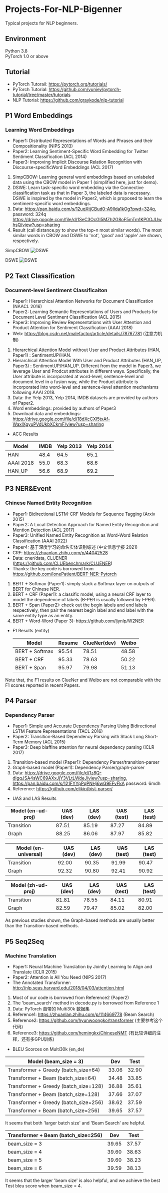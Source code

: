 # Projects-For-NLP-Bigenner

Typical projects for NLP beginners. 

## Environment
Python 3.8 \
PyTorch 1.0 or above

## Tutorial

- PyTorch Tutorail: https://pytorch.org/tutorials/
- PyTorch Tutorial: https://github.com/yunjey/pytorch-tutorial/tree/master/tutorials
- NLP Tutorial: https://github.com/graykode/nlp-tutorial


## P1 Word Embeddings
### Learning Word Embeddings    
   
   - Paper1: Distributed Representations of Words and Phrases and their Compositionality (NIPS 2013) 
   - Paper2: Learning Sentiment-Specific Word Embedding for Twitter Sentiment Classification (ACL 2014)
   - Paper3: Improving Implicit Discourse Relation Recognition with Discourse-specificWord Embeddings (ACL 2017)
   
   1. SimpCBOW: Learning general word embeddings based on unlabeled data using the CBOW model in Paper 1 (simplified here, just for demo). 
   2. DSWE: Learn task-specific word embedding via the Connective classification task as that in Paper 3, the labeled data is necessary. 
            DSWE is inspired by the model in Paper2, which is proposed to learn the sentiment-specific word embeddings.
   3. Data: https://pan.baidu.com/s/12uqXtjCBud0-A9Ilda1kOg?pwd=324q, password: 324q
            https://drive.google.com/file/d/1SeC3OcGI5MZh2G8oF5mTm1KP0OJUwhsQ/view?usp=sharing
   4. Result (call distance.py to show the top-n most similar words). The most similar words in CBOW and DSWE to 'not', 'good' and 'apple' are shown, respectively.
   
   
   <!--- ![DSWE](pic/test.jpg) -->
   SimpCBOW
   ![DSWE](pic/cbow.jpg)
   
   DSWE
   ![DSWE](pic/dswe1.jpg)



## P2 Text Classification
### Document-level Sentiment Classificaiton 
   
   - Paper1: Hierarchical Attention Networks for Document Classification (NAACL 2016) 
   - Paper2: Learning Semantic Representations of Users and Products for Document Level Sentiment Classification (ACL 2015)
   - Paper3: Improving Review Representations with User Attention and Product Attention for Sentiment Classification (AAAI 2018)
   - Web: https://blog.csdn.net/malefactor/article/details/78767781 (注意力机制)
   
   1. Hierarchical Attention Model without User and Product Attributes (HAN, Paper1) : SentimentUP/HAN. 
   2. Hierarchical Attention Model With User and Product Attributes (HAN_UP, Paper3) : SentimentUP/HAN_UP. 
                   Different from the model in Paper3, we leverage User and Prodcut attributes in different ways. Specifically, the User attribute is incorporated at word-level, sentence-level and document level in a fusion way, while the Product attribute is incorporated into word-level and sentence-level attention mechanisms following AAAI 2018.
   4. Data: the Yelp 2013, Yelp 2014, IMDB datasets are provided by authors of Paper2. 
   5. Word embeddings: provided by authors of Paper3
   6. Download data and embeddings: https://drive.google.com/file/d/18dXcCXl5txAf-WaxlXgyuPVdUkbXCkmF/view?usp=sharing
   
   - ACC Results
   
   Model       |    IMDB      |    Yelp 2013  | Yelp 2014
   ----------- |--------------|---------------|-----------  
   HAN         |    48.4      |    64.5       |   65.1
   AAAI 2018   |    55.0      |    68.3       |   68.6
   HAN_UP      |    56.6      |    68.9       |   69.2




## P3 NER&Event
### Chinese Named Entity Recognition
- Paper1: Bidirectional LSTM-CRF Models for Sequence Tagging (Arxiv 2015)
- Paper2: A Local Detection Approach for Named Entity Recognition and Mention Detection (ACL 2017)
- Paper3: Unified Named Entity Recognition as Word-Word Relation Classiﬁcation (AAAI 2022)
- Paper4: 基于深度学习的命名实体识别综述 (中文信息学报 2021)
- CRF: https://zhuanlan.zhihu.com/p/44042528
- Data: cner/data, CLUENER (https://github.com/CLUEbenchmark/CLUENER)
- Thanks: the key code is borrowed from https://github.com/lonePatient/BERT-NER-Pytorch

1. BERT + Softmax (Paper1): simply stack a Softmax layer on outputs of BERT for Chinese NER.
2. BERT + CRF (Paper1): a classific model, using a neural CRF layer to model the dependence of labels (B-PER is usually followed by I-PER).
3. BERT + Span (Paper2): check out the begin labels and end labels respectively, then pair the nearest begin label and end label with the same entity type as an entity.
4. BERT + Word-Word (Paper 3): https://github.com/ljynlp/W2NER

- F1 Results (entity)
   
   Model           |    Resume      |    ClueNer(dev)  |   Weibo
   --------------- |----------------|------------------|-----------  
   BERT + Softmax  |    95.54       |    78.51         |   48.58
   BERT + CRF      |    95.33       |    78.63         |   50.22
   BERT + Span     |    95.97       |    79.98         |   51.13

Note that, the F1 results on ClueNer and Weibo are not comparable with the F1 scores reported in recent Papers.

## P4 Parser
### Dependency Parser 
   
   - Paper1: Simple and Accurate Dependency Parsing Using Bidirectional LSTM Feature Representations (TACL 2016) 
   - Paper2: Transition-Based Dependency Parsing with Stack Long Short-Term Memory (ACL 2015)
   - Paper3: Deep biaffine attention for neural dependency parsing (ICLR 2017)
   
   1. Transition-based model (Paper1): Dependency Parser/transition-parser 
   2. Graph-based model (Paper1): Dependency Parser/graph-parser
   3. Data: https://drive.google.com/file/d/1z8Q-dIgqJSA4sWC69AXxJjY3VLtLWdeJ/view?usp=sharing, 
            https://pan.baidu.com/s/121FYYpPqPNHj6wG9EFvFkA password: 6mdh
   4. Reference: https://github.com/elikip/bist-parser/

   - UAS and LAS Results
   
   Model (en-ud-proj)   |    UAS (dev)   |    LAS (dev)     |   UAS (test)     |     LAS (test)
   ---------------------|----------------|------------------|------------------|---------------  
   Transition           |    87.51       |    85.19         |   87.27          |     84.89
   Graph                |    88.25       |    86.06         |   87.97          |     85.82
   
   Model (en-universal) |    UAS (dev)   |    LAS (dev)     |   UAS (test)     |     LAS (test)
   -------------------- |----------------|------------------|------------------|---------------  
   Transition           |    92.00       |    90.35         |   91.99          |     90.47
   Graph                |    92.32       |    90.80         |   92.41          |     90.92
   
   Model (zh-ud-proj)   |    UAS (dev)   |    LAS (dev)     |   UAS (test)     |     LAS (test)
   -------------------- |----------------|------------------|------------------|------------  
   Transition           |    81.81       |    78.55         |   84.11          |     80.91
   Graph                |    82.59       |    79.47         |   85.02          |     82.00
   
   As previous studies shown, the Graph-based methods are usually better than the Transition-based methods.



## P5 Seq2Seq
### Machine Translation

   - Paper1: Neural Machine Translation by Jointly Learning to Align and Translate (ICLR 2015)
   - Paper2: Attention is All You Need (NIPS 2017) 
   - The Annotated Transformer: http://nlp.seas.harvard.edu/2018/04/03/attention.html
   
   1. Most of our code is borrowed from Reference2 (Paper2)
   2. The 'beam_search' method in decode.py is borrowed from Reference 1
   3. Data: PyTorch 自带的 Multi30k 数据集
   4. Reference1: https://zhuanlan.zhihu.com/p/114669778 (Beam Search)
   5. Reference2: https://github.com/hyunwoongko/transformer (主要参考这个代码)
   6. Reference3: https://github.com/hemingkx/ChineseNMT (有比较详细的注释，还有多GPU训练)

   - BLEU Scorces on Multi30k (en_de)
   
   Model (beam_size = 3)                      |    Dev         |    Test 
   ------------------------------------------ |----------------|--------------  
   Transformer + Greedy (batch_size=64)       |    33.06       |    32.90     
   Transformer + Beam   (batch_size=64)       |    34.48       |    33.85     
   Transformer + Greedy (batch_size=128)      |    36.88       |    35.61     
   Transformer + Beam   (batch_size=128)      |    37.66       |    37.07     
   Transformer + Greedy (batch_size=256)      |    38.62       |    37.59     
   Transformer + Beam   (batch_size=256)      |    39.65       |    37.57     
   
   It seems that both 'larger batch size' and 'Beam Search' are helpful.
   
   Transformer + Beam   (batch_size=256)      |    Dev         |    Test 
   ------------------------------------------ |----------------|--------------  
   beam_size = 3                              |    39.65       |    37.57     
   beam_size = 4                              |    39.60       |    38.63     
   beam_size = 5                              |    39.60       |    38.23     
   beam_size = 6                              |    39.59       |    38.13     
   
   It seems that the larger 'beam size' is also helpful, and we achieve the best Test bleu score when beam_size = 4.

